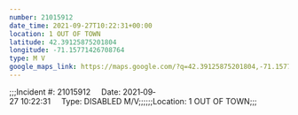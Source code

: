 ```yaml
---
number: 21015912
date_time: 2021-09-27T10:22:31+00:00
location: 1 OUT OF TOWN
latitude: 42.39125875201804
longitude: -71.15771426708764
type: M V
google_maps_link: https://maps.google.com/?q=42.39125875201804,-71.15771426708764
---
```


;;;Incident #: 21015912     Date: 2021‐09‐27 10:22:31     Type: DISABLED M/V;;;;;;Location: 1 OUT OF TOWN;;;
